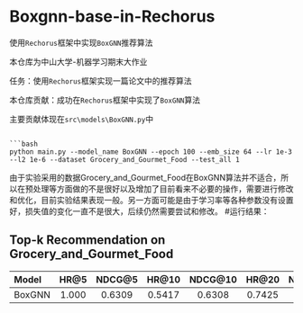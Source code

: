 # Boxgnn-base-in-Rechorus
使用`Rechorus`框架中实现`BoxGNN`推荐算法

本仓库为中山大学-机器学习期末大作业

任务：使用`Rechorus`框架实现一篇论文中的推荐算法

本仓库贡献：成功在`Rechorus`框架中实现了`BoxGNN`算法

主要贡献体现在`src\models\BoxGNN.py`中

```

```bash
python main.py --model_name BoxGNN --epoch 100 --emb_size 64 --lr 1e-3 --l2 1e-6 --dataset Grocery_and_Gourmet_Food --test_all 1

```
由于实验采用的数据Grocery_and_Gourmet_Food在BoxGNN算法并不适合，所以在预处理等方面做的不是很好以及增加了目前看来不必要的操作，需要进行修改和优化，目前实验结果表现一般。另一方面可能是由于学习率等各种参数没有设置好，损失值的变化一直不是很大，后续仍然需要尝试和修改。
#运行结果：

## Top-k Recommendation on Grocery_and_Gourmet_Food

| Model                                                                                             | HR@5   | NDCG@5 | HR@10     | NDCG@10    | HR@20     | NDCG@20    | HR@50   | NDCG@50 |
|:------------------------------------------------------------------------------------------------- |:------:|:------:|:---------:|:----------:|:---------:|:----------:|:-------:|:-------:|
| BoxGNN            | 1.000 | 0.6309 | 0.5417 | 0.6308 | 0.7425 |0.6309 | 0.9457 | 0.6309 |

